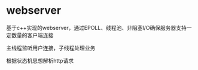 # webserver
基于c++实现的webserver，通过EPOLL、线程池、非阻塞I/O确保服务器支持一定数量的客户端连接

主线程监听用户连接，子线程处理业务

根据状态机思想解析http请求
